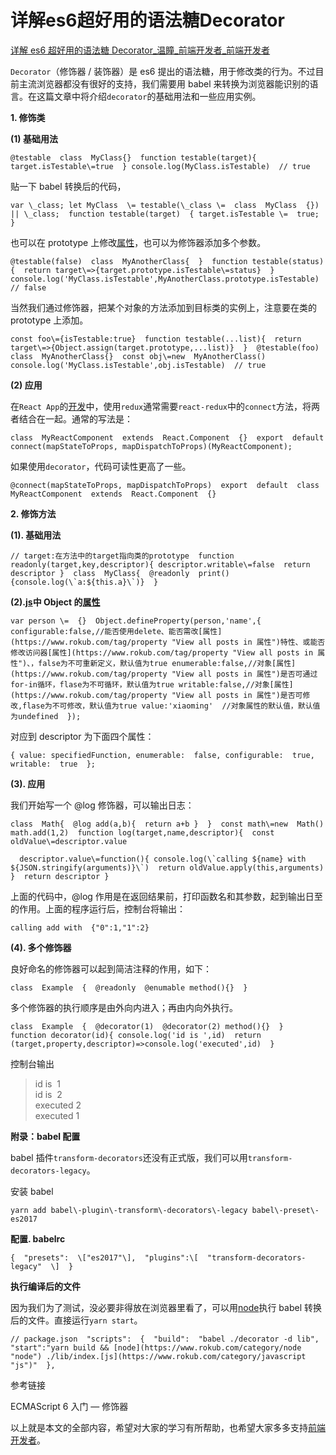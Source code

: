 # 详解es6超好用的语法糖Decorator
[详解 es6 超好用的语法糖 Decorator_温瞳_前端开发者\_前端开发者](https://www.rokub.com/63435.html) 

 `Decorator`（修饰器 / 装饰器）是 es6 提出的语法糖，用于修改类的行为。不过目前主流浏览器都没有很好的支持，我们需要用 babel 来转换为浏览器能识别的语言。在这篇文章中将介绍`decorator`的基础用法和一些应用实例。

**1. 修饰类**

**(1) 基础用法**

    @testable  class  MyClass{}  function testable(target){ target.isTestable\=true  } console.log(MyClass.isTestable)  // true  

贴一下 babel 转换后的代码，

    var \_class; let MyClass  \= testable(\_class \=  class  MyClass  {})  || \_class;  function testable(target)  { target.isTestable \=  true;  }  

也可以在 prototype 上修改[属性](https://www.rokub.com/tag/property "View all posts in 属性")，也可以为修饰器添加多个参数。

    @testable(false)  class  MyAnotherClass{  }  function testable(status){  return target\=>{target.prototype.isTestable\=status}  } console.log('MyClass.isTestable',MyAnotherClass.prototype.isTestable)  // false

当然我们通过修饰器，把某个对象的方法添加到目标类的实例上，注意要在类的 prototype 上添加。

    const foo\={isTestable:true}  function testable(...list){  return target\=>{Object.assign(target.prototype,...list)}  }  @testable(foo)  class  MyAnotherClass{}  const obj\=new  MyAnotherClass() console.log('MyClass.isTestable',obj.isTestable)  // true  

**(2) 应用**

在`React App`的[开发](https://www.rokub.com/tag/develop "View all posts in 开发")中，使用`redux`通常需要`react-redux`中的`connect`方法，将两者结合在一起。通常的写法是：

    class  MyReactComponent  extends  React.Component  {}  export  default connect(mapStateToProps, mapDispatchToProps)(MyReactComponent);

如果使用`decorator`，代码可读性更高了一些。

    @connect(mapStateToProps, mapDispatchToProps)  export  default  class  MyReactComponent  extends  React.Component  {}  

**2. 修饰方法**

**(1). 基础用法**

    // target:在方法中的target指向类的prototype  function  readonly(target,key,descriptor){ descriptor.writable\=false  return descriptor }  class  MyClass{  @readonly  print(){console.log(\`a:${this.a}\`)}  }

**(2).[js](https://www.rokub.com/category/javascript "js")中 Object 的[属性](https://www.rokub.com/tag/property "View all posts in 属性")**

    var person \=  {}  Object.defineProperty(person,'name',{ configurable:false,//能否使用delete、能否需改[属性](https://www.rokub.com/tag/property "View all posts in 属性")特性、或能否修改访问器[属性](https://www.rokub.com/tag/property "View all posts in 属性")、，false为不可重新定义，默认值为true enumerable:false,//对象[属性](https://www.rokub.com/tag/property "View all posts in 属性")是否可通过for-in循环，flase为不可循环，默认值为true writable:false,//对象[属性](https://www.rokub.com/tag/property "View all posts in 属性")是否可修改,flase为不可修改，默认值为true value:'xiaoming'  //对象属性的默认值，默认值为undefined  });

对应到 descriptor 为下面四个属性：

    { value: specifiedFunction, enumerable:  false, configurable:  true, writable:  true  };

**(3). 应用**

我们开始写一个 @log 修饰器，可以输出日志：

    class  Math{  @log add(a,b){  return a+b }  }  const math\=new  Math() math.add(1,2)  function log(target,name,descriptor){  const oldValue\=descriptor.value

      descriptor.value\=function(){ console.log(\`calling ${name} with ${JSON.stringify(arguments)}\`)  return oldValue.apply(this,arguments)  }  return descriptor }  

上面的代码中，@log 作用是在返回结果前，打印函数名和其参数，起到输出日至的作用。上面的程序运行后，控制台将输出：

    calling add with  {"0":1,"1":2}

**(4). 多个修饰器**

良好命名的修饰器可以起到简洁注释的作用，如下：

    class  Example  {  @readonly  @enumable method(){}  }

多个修饰器的执行顺序是由外向内进入；再由内向外执行。

    class  Example  {  @decorator(1)  @decorator(2) method(){}  }  function decorator(id){ console.log('id is ',id)  return  (target,property,descriptor)=>console.log('executed',id)  }  

控制台输出

> id is  1  
> id is  2  
> executed 2  
> executed 1

**附录：babel 配置**

babel 插件`transform-decorators`还没有正式版，我们可以用`transform-decorators-legacy`。

安装 babel

    yarn add babel\-plugin\-transform\-decorators\-legacy babel\-preset\-es2017

**配置. babelrc**

    {  "presets":  \["es2017"\],  "plugins":\[  "transform-decorators-legacy"  \]  }

**执行编译后的文件**

因为我们为了测试，没必要非得放在浏览器里看了，可以用[node](https://www.rokub.com/category/node "node")执行 babel 转换后的文件。直接运行`yarn start`。

    // package.json  "scripts":  {  "build":  "babel ./decorator -d lib",  "start":"yarn build && [node](https://www.rokub.com/category/node "node") ./lib/index.[js](https://www.rokub.com/category/javascript "js")"  },

参考链接

ECMAScript 6 入门 — 修饰器

以上就是本文的全部内容，希望对大家的学习有所帮助，也希望大家多多支持[前端开发者](https://www.rokub.com/ "前端开发者")。
